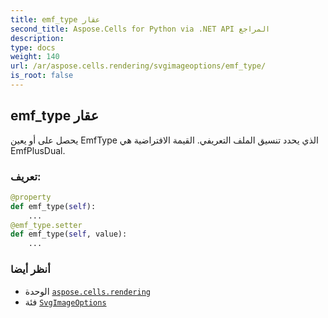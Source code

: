 ```yaml
---
title: emf_type عقار
second_title: Aspose.Cells for Python via .NET API المراجع
description:
type: docs
weight: 140
url: /ar/aspose.cells.rendering/svgimageoptions/emf_type/
is_root: false
---
```

##  emf_type عقار

يحصل على أو يعين EmfType الذي يحدد تنسيق الملف التعريفي.
القيمة الافتراضية هي EmfPlusDual.
###  تعريف:
```python
@property
def emf_type(self):
    ...
@emf_type.setter
def emf_type(self, value):
    ...
```

###  أنظر أيضا
* الوحدة [`aspose.cells.rendering`](../../)
* فئة [`SvgImageOptions`](/cells/python-net/ar/aspose.cells.rendering/svgimageoptions)
